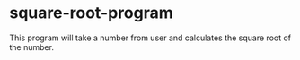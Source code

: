 # square-root-program
This program will take a number from user and calculates the square root of the number.
